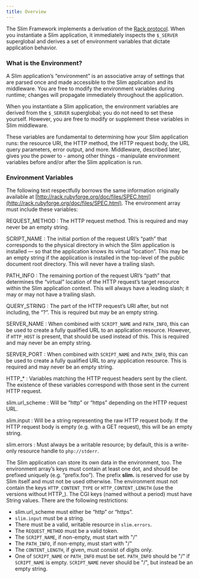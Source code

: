 ```yaml
---
title: Overview
---
```

The Slim Framework implements a derivation of the [Rack protocol](http://rack.rubyforge.org/doc/files/SPEC.html). When
you instantiate a Slim application, it immediately inspects the `$_SERVER` superglobal and derives a set of environment
variables that dictate application behavior.

### What is the Environment?

A Slim application’s “environment” is an associative array of settings that are parsed once and made accessible to
the Slim application and its middleware. You are free to modify the environment variables during runtime; changes
will propagate immediately throughout the application.

When you instantiate a Slim application, the environment variables are derived from the `$_SERVER` superglobal; you do
not need to set these yourself. However, you are free to modify or supplement these variables in Slim middleware.

These variables are fundamental to determining how your Slim application runs: the resource URI, the HTTP method,
the HTTP request body, the URL query parameters, error output, and more. Middleware, described later, gives you
the power to - among other things - manipulate environment variables before and/or after the Slim application is run.

### Environment Variables

The following text respectfully borrows the same information originally available at
[http://rack.rubyforge.org/doc/files/SPEC.html](http://rack.rubyforge.org/doc/files/SPEC.html). The environment array must include these variables:

REQUEST_METHOD
: The HTTP request method. This is required and may never be an empty string.

SCRIPT_NAME
: The initial portion of the request URI’s “path” that corresponds to the physical directory in which the Slim
application is installed — so that the application knows its virtual “location”. This may be an empty string if the
application is installed in the top-level of the public document root directory. This will never have a trailing slash.

PATH_INFO
: The remaining portion of the request URI’s “path” that determines the “virtual” location of the HTTP request’s target resource within the Slim application context. This will always have a leading slash; it may or may not have a trailing slash.

QUERY_STRING
: The part of the HTTP request’s URI after, but not including, the “?”. This is required but may be an empty string.

SERVER_NAME
: When combined with `SCRIPT_NAME` and `PATH_INFO`, this can be used to create a fully qualified URL to an application resource. However, if `HTTP_HOST` is present, that should be used instead of this. This is required and may never be an empty string.

SERVER_PORT
: When combined with `SCRIPT_NAME` and `PATH_INFO`, this can be used to create a fully qualified URL to any application resource. This is required and may never be an empty string.

HTTP_*
: Variables matching the HTTP request headers sent by the client. The existence of these variables correspond with those sent in the current HTTP request.

slim.url_scheme
: Will be “http” or “https” depending on the HTTP request URL.

slim.input
: Will be a string representing the raw HTTP request body. If the HTTP request body is empty (e.g. with a GET request), this will be an empty string.

slim.errors
: Must always be a writable resource; by default, this is a write-only resource handle to `php://stderr`.

The Slim application can store its own data in the environment, too. The environment array’s keys must contain at least
one dot, and should be prefixed uniquely (e.g. “prefix.foo”). The prefix **slim.** is reserved for use by Slim itself
and must not be used otherwise. The environment must not contain the keys `HTTP_CONTENT_TYPE` or `HTTP_CONTENT_LENGTH`
(use the versions without HTTP_). The CGI keys (named without a period) must have String values. There are the
following restrictions:

* slim.url_scheme must either be “http” or “https”.
* `slim.input` must be a string.
* There must be a valid, writable resource in `slim.errors`.
* The `REQUEST_METHOD` must be a valid token.
* The `SCRIPT_NAME`, if non-empty, must start with "/"
* The `PATH_INFO`, if non-empty, must start with "/"
* The `CONTENT_LENGTH`, if given, must consist of digits only.
* One of `SCRIPT_NAME` or `PATH_INFO` must be set. `PATH_INFO` should be "/" if `SCRIPT_NAME` is empty. `SCRIPT_NAME`
  never should be "/", but instead be an empty string.
